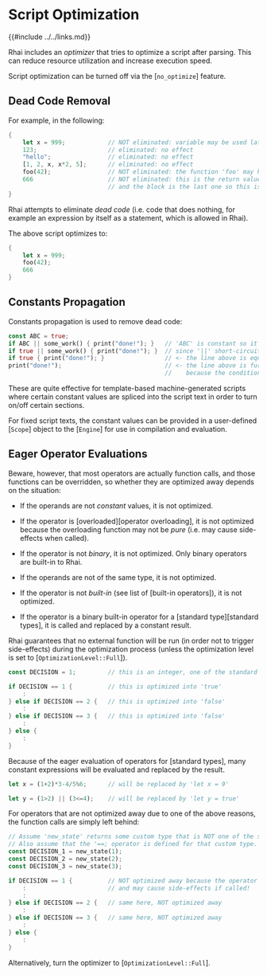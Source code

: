 Script Optimization
===================

{{#include ../../links.md}}

Rhai includes an _optimizer_ that tries to optimize a script after parsing.
This can reduce resource utilization and increase execution speed.

Script optimization can be turned off via the [`no_optimize`] feature.


Dead Code Removal
----------------

For example, in the following:

```rust
{
    let x = 999;            // NOT eliminated: variable may be used later on (perhaps even an 'eval')
    123;                    // eliminated: no effect
    "hello";                // eliminated: no effect
    [1, 2, x, x*2, 5];      // eliminated: no effect
    foo(42);                // NOT eliminated: the function 'foo' may have side-effects
    666                     // NOT eliminated: this is the return value of the block,
                            // and the block is the last one so this is the return value of the whole script
}
```

Rhai attempts to eliminate _dead code_ (i.e. code that does nothing, for example an expression by itself as a statement,
which is allowed in Rhai).

The above script optimizes to:

```rust
{
    let x = 999;
    foo(42);
    666
}
```


Constants Propagation
--------------------

Constants propagation is used to remove dead code:

```rust
const ABC = true;
if ABC || some_work() { print("done!"); }   // 'ABC' is constant so it is replaced by 'true'...
if true || some_work() { print("done!"); }  // since '||' short-circuits, 'some_work' is never called
if true { print("done!"); }                 // <- the line above is equivalent to this
print("done!");                             // <- the line above is further simplified to this
                                            //    because the condition is always true
```

These are quite effective for template-based machine-generated scripts where certain constant values
are spliced into the script text in order to turn on/off certain sections.

For fixed script texts, the constant values can be provided in a user-defined [`Scope`] object
to the [`Engine`] for use in compilation and evaluation.


Eager Operator Evaluations
-------------------------

Beware, however, that most operators are actually function calls, and those functions can be overridden,
so whether they are optimized away depends on the situation:

* If the operands are not _constant_ values, it is not optimized.

* If the operator is [overloaded][operator overloading], it is not optimized because the overloading function may not be _pure_
  (i.e. may cause side-effects when called).

* If the operator is not _binary_, it is not optimized. Only binary operators are built-in to Rhai.

* If the operands are not of the same type, it is not optimized.

* If the operator is not _built-in_ (see list of [built-in operators]), it is not optimized.

* If the operator is a binary built-in operator for a [standard type][standard types], it is called and replaced by a constant result.

Rhai guarantees that no external function will be run (in order not to trigger side-effects) during the
optimization process (unless the optimization level is set to [`OptimizationLevel::Full`]).

```rust
const DECISION = 1;         // this is an integer, one of the standard types

if DECISION == 1 {          // this is optimized into 'true'
    :
} else if DECISION == 2 {   // this is optimized into 'false'
    :
} else if DECISION == 3 {   // this is optimized into 'false'
    :
} else {
    :
}
```

Because of the eager evaluation of operators for [standard types], many constant expressions will be evaluated
and replaced by the result.

```rust
let x = (1+2)*3-4/5%6;      // will be replaced by 'let x = 9'

let y = (1>2) || (3<=4);    // will be replaced by 'let y = true'
```

For operators that are not optimized away due to one of the above reasons, the function calls
are simply left behind:

```rust
// Assume 'new_state' returns some custom type that is NOT one of the standard types.
// Also assume that the '==; operator is defined for that custom type.
const DECISION_1 = new_state(1);
const DECISION_2 = new_state(2);
const DECISION_3 = new_state(3);

if DECISION == 1 {          // NOT optimized away because the operator is not built-in
    :                       // and may cause side-effects if called!
    :
} else if DECISION == 2 {   // same here, NOT optimized away
    :
} else if DECISION == 3 {   // same here, NOT optimized away
    :
} else {
    :
}
```

Alternatively, turn the optimizer to [`OptimizationLevel::Full`].
